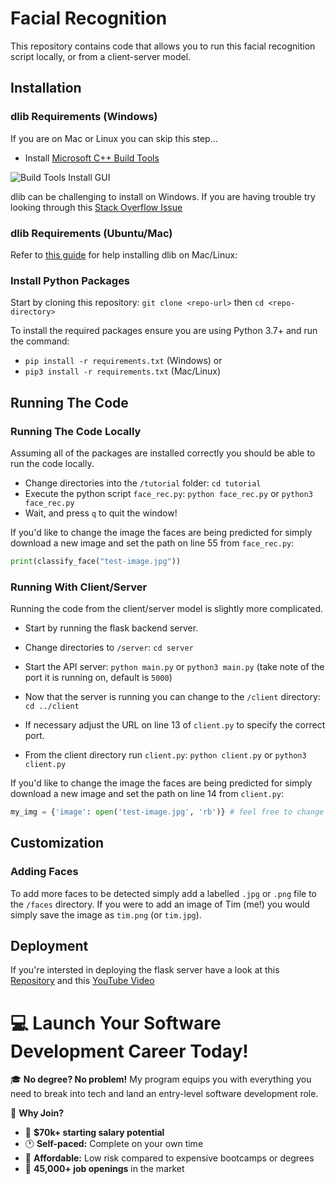 # Facial Recognition

This repository contains code that allows you to run this facial recognition script locally, or from a client-server model.

## Installation

### dlib Requirements (Windows)

If you are on Mac or Linux you can skip this step...

- Install [Microsoft C++ Build Tools](https://aka.ms/vs/17/release/vs_buildtools.exe)

![Build Tools Install GUI](https://i.stack.imgur.com/jKl2N.png)

dlib can be challenging to install on Windows. If you are having trouble try looking through this [Stack Overflow Issue](https://stackoverflow.com/questions/74476152/error-in-installing-dlib-library-in-python3-11)

### dlib Requirements (Ubuntu/Mac)

Refer to [this guide](https://pyimagesearch.com/2018/01/22/install-dlib-easy-complete-guide/) for help installing dlib on Mac/Linux:

### Install Python Packages

Start by cloning this repository: `git clone <repo-url>` then `cd <repo-directory>`

To install the required packages ensure you are using Python 3.7+ and run the command:

- `pip install -r requirements.txt` (Windows) or
- `pip3 install -r requirements.txt` (Mac/Linux)

## Running The Code

### Running The Code Locally

Assuming all of the packages are installed correctly you should be able to run the code locally.

- Change directories into the `/tutorial` folder: `cd tutorial`
- Execute the python script `face_rec.py`: `python face_rec.py` or `python3 face_rec.py`
- Wait, and press `q` to quit the window!

If you'd like to change the image the faces are being predicted for simply download a new image and set the path on line 55 from `face_rec.py`:

```python
print(classify_face("test-image.jpg"))
```

### Running With Client/Server

Running the code from the client/server model is slightly more complicated.

- Start by running the flask backend server.
- Change directories to `/server`: `cd server`
- Start the API server: `python main.py` or `python3 main.py` (take note of the port it is running on, default is `5000`)

- Now that the server is running you can change to the `/client` directory: `cd ../client`
- If necessary adjust the URL on line 13 of `client.py` to specify the correct port.
- From the client directory run `client.py`: `python client.py` or `python3 client.py`

If you'd like to change the image the faces are being predicted for simply download a new image and set the path on line 14 from `client.py`:

```python
my_img = {'image': open('test-image.jpg', 'rb')} # feel free to change the image path here
```

## Customization

### Adding Faces

To add more faces to be detected simply add a labelled `.jpg` or `.png` file to the `/faces` directory. If you were to add an image of Tim (me!) you would simply save the image as `tim.png` (or `tim.jpg`).

## Deployment

If you're intersted in deploying the flask server have a look at this [Repository](https://github.com/otaboyevsardorbek1/Flask-App-Hosted-On-VPS) and this [YouTube Video](https://www.youtube.com/watch?v=KgAtZ1LlNiQ)


# 💻 Launch Your Software Development Career Today!  

🎓 **No degree? No problem!** My program equips you with everything you need to break into tech and land an entry-level software development role.  

🚀 **Why Join?**  
- 💼 **$70k+ starting salary potential**  
- 🕐 **Self-paced:** Complete on your own time  
- 🤑 **Affordable:** Low risk compared to expensive bootcamps or degrees
- 🎯 **45,000+ job openings** in the market  
